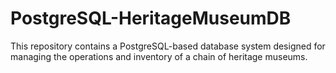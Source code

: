 # PostgreSQL-HeritageMuseumDB
This repository contains a PostgreSQL-based database system designed for managing the operations and inventory of a chain of heritage museums. 
